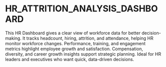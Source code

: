 # HR_ATTRITION_ANALYSIS_DASHBOARD
This HR Dashboard gives a clear view of workforce data for better decision-making. It tracks headcount, hiring, attrition, and attendance, helping HR monitor workforce changes. Performance, training, and engagement metrics highlight employee growth and satisfaction. Compensation, diversity, and career growth insights support strategic planning. Ideal for HR leaders and executives who want quick, data-driven decisions.
